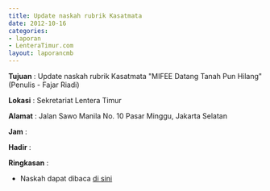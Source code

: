 ```yaml
---
title: Update naskah rubrik Kasatmata
date: 2012-10-16
categories:
- laporan
- LenteraTimur.com
layout: laporancmb
---
```



**Tujuan** : Update naskah rubrik Kasatmata "MIFEE Datang Tanah Pun Hilang" (Penulis - Fajar Riadi)

**Lokasi** : Sekretariat Lentera Timur 

**Alamat** : Jalan Sawo Manila No. 10 Pasar Minggu, Jakarta Selatan

**Jam** : 

**Hadir** :  


**Ringkasan** : 
* Naskah dapat dibaca [di sini](http://www.lenteratimur.com/2012/10/mifee-datang-tanah-pun-hilang/)
